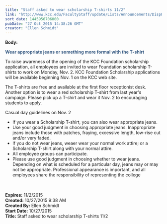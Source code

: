```yaml
---
title: "Staff asked to wear scholarship T-shirts 11/2"
link: "http://www.kcc.edu/FacultyStaff/update/Lists/Announcements/DispForm.aspx?ID=2062"
sort_date: 1445956706000
pubDate: "27 Oct 2015 14:38:26 GMT"
creator: "Ellen Schmidt"
---
```


<div><b>Body:</b> <div class="ExternalClass70152B9B76434A2DA1FC3E15A76ABAC9"><p style="color:#385b83"><strong>Wear appropriate jeans or something more formal with the T-shirt </strong></p>
<p>To raise awareness of the opening of the KCC Foundation scholarship application, all employees are invited to wear Foundation scholarship T-shirts to work on Monday, Nov. 2. KCC Foundation Scholarship applications will be available beginning Nov. 1 on the KCC web site.</p>
<p>The T-shirts are free and available at the first floor receptionist desk. Another option is to wear a red scholarship T-shirt from last year's campaign. Please pick up a T-shirt and wear it Nov. 2 to encouraging students to apply. </p>
<p>Casual day guidelines on Nov. 2</p>
<ul><li>If you wear a Scholarship T-shirt, you can also wear appropriate jeans. </li>
<li>Use your good judgment in choosing appropriate jeans. Inappropriate jeans include those with patches, fraying, excessive length, low-rise cut and/or very faded. </li>
<li>If you do not wear jeans, weaer wear your normal work attire; or a Scholarship T-shirt along with your normal attire. </li>
<li>All employee groups can participate. </li>
<li>Please use good judgment in choosing whether to wear jeans. Depending on what is scheduled for a particular day, jeans may or may not be appropriate. Professional appearance is important, and all employees share the responsibility of representing the college<br /><br />​</li></ul></div></div>
<div><b>Expires:</b> 11/2/2015</div>
<div><b>Created:</b> 10/27/2015 9:38 AM</div>
<div><b>Created By:</b> Ellen Schmidt</div>
<div><b>Start Date:</b> 10/27/2015</div>
<div><b>Title:</b> Staff asked to wear scholarship T-shirts 11/2</div>
